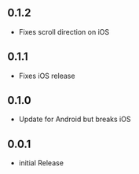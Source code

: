 ## 0.1.2

* Fixes scroll direction on iOS

## 0.1.1

* Fixes iOS release

## 0.1.0

* Update for Android but breaks iOS


## 0.0.1

* initial Release